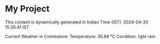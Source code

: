 # My Project

This content is dynamically generated in Indian Time (IST): 2024-04-20 15:26:41 IST


Current Weather in Coimbatore:
Temperature: 36.88 °C
Condition: light rain
